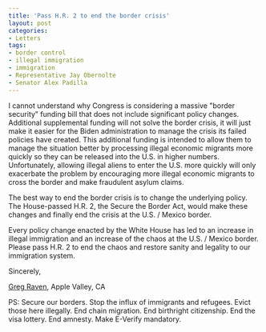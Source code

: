 ```yaml
---
title: 'Pass H.R. 2 to end the border crisis'
layout: post
categories:
- Letters
tags:
- border control
- illegal immigration
- immigration
- Representative Jay Obernolte
- Senator Alex Padilla
---
```


I cannot understand why Congress is considering a massive "border security" funding bill that does not include significant policy changes. Additional supplemental funding will not solve the border crisis, it will just make it easier for the Biden administration to manage the crisis its failed policies have created. This additional funding is intended to allow them to manage the situation better by processing illegal economic migrants more quickly so they can be released into the U.S. in higher numbers. Unfortunately, allowing illegal aliens to enter the U.S. more quickly will only exacerbate the problem by encouraging more illegal economic migrants to cross the border and make fraudulent asylum claims.

The best way to end the border crisis is to change the underlying policy. The House-passed H.R. 2, the Secure the Border Act, would make these changes and finally end the crisis at the U.S. / Mexico border.

Every policy change enacted by the White House has led to an increase in illegal immigration and an increase of the chaos at the U.S. / Mexico border. Please pass H.R. 2 to end the chaos and restore sanity and legality to our immigration system.

Sincerely,

[Greg Raven](https://www.gregraven.org/), Apple Valley, CA

PS: Secure our borders. Stop the influx of immigrants and refugees. Evict those here illegally. End chain migration. End birthright citizenship. End the visa lottery. End amnesty. Make E-Verify mandatory.